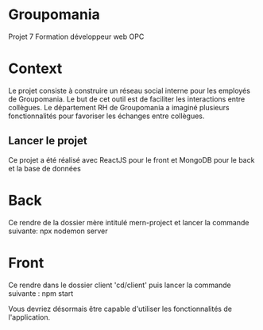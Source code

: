 # Groupomania
Projet 7 Formation développeur web OPC

# Context 
Le projet consiste à construire un réseau social interne pour les employés de Groupomania. Le
but de cet outil est de faciliter les interactions entre collègues. Le département RH de
Groupomania a imaginé plusieurs fonctionnalités pour favoriser les échanges entre collègues.

## Lancer le projet
Ce projet a été réalisé avec ReactJS pour le front et MongoDB pour le back et la base de données

# Back
Ce rendre de la dossier mère intitulé mern-project et lancer la commande suivante: 
npx nodemon server

# Front
Ce rendre dans le dossier client 'cd/client' puis lancer la commande suivante :
npm start

Vous devriez désormais être capable d'utiliser les fonctionnalités de l'application.
